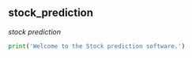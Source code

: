 ## stock_prediction
*stock prediction*
```python
print('Welcome to the Stock prediction software.')

```
